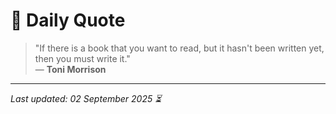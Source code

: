 # 📜 Daily Quote

> "If there is a book that you want to read, but it hasn't been written yet, then you must write it."  
> — **Toni Morrison**

---

_Last updated: 02 September 2025 ⏳_
